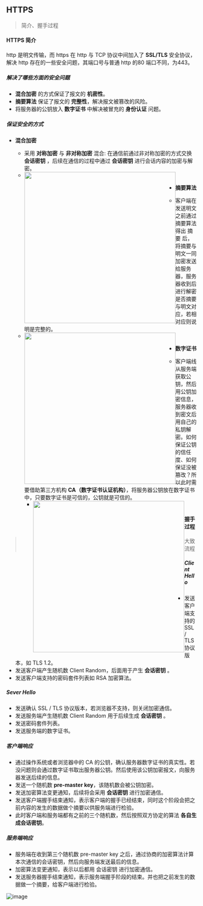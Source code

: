 ## HTTPS

> 简介、握手过程

#### HTTPS 简介

http 是明文传输，而 https 在 http 与 TCP 协议中间加入了 **SSL/TLS** 安全协议，解决 http 存在的一些安全问题，其端口号与普通 http 的80 端口不同，为443。

##### 解决了哪些方面的安全问题

- **混合加密** 的方式保证了报文的 **机密性**。
- **摘要算法** 保证了报文的 **完整性**，解决报文被篡改的风险。
- 将服务器的公钥放入 **数字证书** 中解决被冒充的 **身份认证** 问题。

##### 保证安全的方式

- **混合加密**
  - 采用 **对称加密** 与 **非对称加密** 混合: 在通信前通过非对称加密的方式交换 **会话密钥** ，后续在通信的过程中通过 **会话密钥** 进行会话内容的加密与解密。
  - <img src="https://blog-assets-1301745442.cos.ap-nanjing.myqcloud.com/assets/image-20220515153817053.png" style="width: 400px;float:left;"  />

- **摘要算法**
  - 客户端在发送明文之前通过摘要算法得出 摘要 后，将摘要与明文一同加密发送给服务器，服务器收到后进行解密是否摘要与明文对应，若相对应则说明是完整的。
  - <img src="https://blog-assets-1301745442.cos.ap-nanjing.myqcloud.com/assets/image-20220515154323210.png" style="width: 400px;float:left;"  />

- **数字证书**

  - 客户端线从服务端获取公钥，然后用公钥加密信息，服务器收到密文后用自己的私钥解密。如何保证公钥的信任度、如何保证没被篡改？所以此时需要借助第三方机构 **CA（数字证书认证机构）**，将服务器公钥放在数字证书中，只要数字证书是可信的，公钥就是可信的。
	- <img src="https://blog-assets-1301745442.cos.ap-nanjing.myqcloud.com/assets/image-20220515154202322.png" style="width: 400px;float:left;" />

#### 握手过程

> 大致流程

##### Client Hello

- 发送客户端支持的 SSL / TLS 协议版本，如 TLS 1.2。
- 发送客户端产生随机数 Client Random，后面用于产生 **会话密钥** 。
- 发送客户端支持的密码套件列表如 RSA 加密算法。

##### Sever Hello

- 发送确认 SSL / TLS 协议版本，若浏览器不支持，则关闭加密通信。
- 发送服务端产生随机数 Client Random 用于后续生成 **会话密钥** 。
- 发送密码套件列表。
- 发送服务端的数字证书。

##### 客户端响应

- 通过操作系统或者浏览器中的 CA 的公钥，确认服务器数字证书的真实性。若没问题则会通过数字证书取出服务器公钥。然后使用该公钥加密报文，向服务器发送后续的信息。
- 发送一个随机数 **pre-master key**，该随机数会被公钥加密。
- 发送加密算法变更通知，后续将会采用 **会话密钥** 进行加密通信。
- 发送客户端握手结束通知，表示客户端的握手已经结束，同时这个阶段会把之前内容的发生的数据做个摘要以供服务端进行检验。
- 此时客户端和服务端都有之前的三个随机数，然后按照双方协定的算法 **各自生成会话密钥**。

##### 服务端响应

- 服务端在收到第三个随机数 pre-master key 之后，通过协商的加密算法计算本次通信的会话密钥，然后向服务端发送最后的信息。
- 加密算法变更通知，表示以后都用 会话密钥 进行加密通信。
- 发送服务器握手结束通知，表示服务端握手阶段的结束。并也把之前发生的数据做一个摘要，给客户端进行检验。

![image](https://blog-assets-1301745442.cos.ap-nanjing.myqcloud.com/assets/image.png)